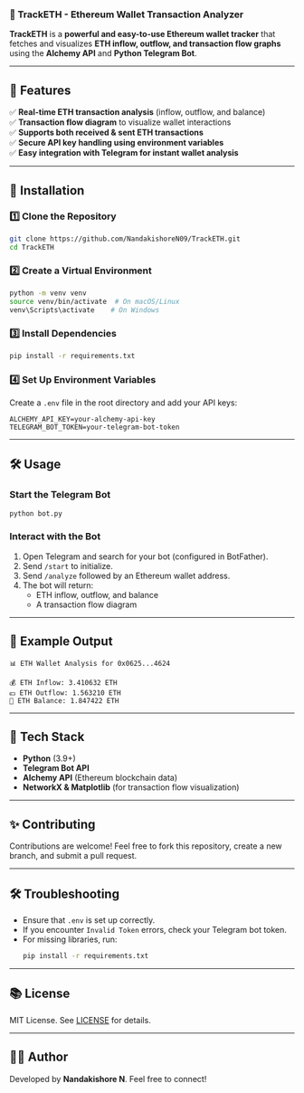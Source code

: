 ### **🚀 TrackETH - Ethereum Wallet Transaction Analyzer**
**TrackETH** is a **powerful and easy-to-use Ethereum wallet tracker** that fetches and visualizes **ETH inflow, outflow, and transaction flow graphs** using the **Alchemy API** and **Python Telegram Bot**.

---

## **📌 Features**
✅ **Real-time ETH transaction analysis** (inflow, outflow, and balance)  
✅ **Transaction flow diagram** to visualize wallet interactions  
✅ **Supports both received & sent ETH transactions**  
✅ **Secure API key handling using environment variables**  
✅ **Easy integration with Telegram for instant wallet analysis**  

---

## **🔧 Installation**
### **1️⃣ Clone the Repository**
```bash
git clone https://github.com/NandakishoreN09/TrackETH.git
cd TrackETH
```

### **2️⃣ Create a Virtual Environment**
```bash
python -m venv venv
source venv/bin/activate  # On macOS/Linux
venv\Scripts\activate    # On Windows
```

### **3️⃣ Install Dependencies**
```bash
pip install -r requirements.txt
```

### **4️⃣ Set Up Environment Variables**
Create a `.env` file in the root directory and add your API keys:
```
ALCHEMY_API_KEY=your-alchemy-api-key
TELEGRAM_BOT_TOKEN=your-telegram-bot-token
```

---

## **🛠️ Usage**
### **Start the Telegram Bot**
```bash
python bot.py
```

### **Interact with the Bot**
1. Open Telegram and search for your bot (configured in BotFather).
2. Send `/start` to initialize.
3. Send `/analyze` followed by an Ethereum wallet address.
4. The bot will return:
   - ETH inflow, outflow, and balance
   - A transaction flow diagram

---

## **🌟 Example Output**
```
📊 ETH Wallet Analysis for 0x0625...4624

💰 ETH Inflow: 3.410632 ETH
💴 ETH Outflow: 1.563210 ETH
🔹 ETH Balance: 1.847422 ETH
```

---

## **🔧 Tech Stack**
- **Python** (3.9+)
- **Telegram Bot API**
- **Alchemy API** (Ethereum blockchain data)
- **NetworkX & Matplotlib** (for transaction flow visualization)

---

## **✨ Contributing**
Contributions are welcome! Feel free to fork this repository, create a new branch, and submit a pull request.

---

## **🛠️ Troubleshooting**
- Ensure that `.env` is set up correctly.
- If you encounter `Invalid Token` errors, check your Telegram bot token.
- For missing libraries, run:
  ```bash
  pip install -r requirements.txt
  ```

---

## **📚 License**
MIT License. See [LICENSE](LICENSE) for details.

---

## **👨‍💻 Author**
Developed by **Nandakishore N**. Feel free to connect!

